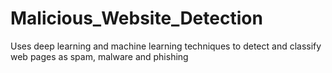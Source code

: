 # Malicious_Website_Detection
Uses deep learning and machine learning techniques to detect and classify web pages as spam, malware and phishing
